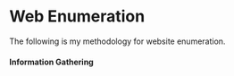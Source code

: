 # Web Enumeration
The following is my methodology for website enumeration.

#### Information Gathering

